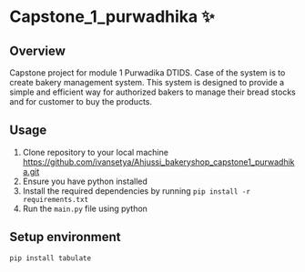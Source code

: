 # Capstone_1_purwadhika ✨
## Overview
Capstone project for module 1 Purwadika DTIDS. Case of the system is to create bakery management system. This system is designed to provide a simple and efficient way for authorized bakers to manage their bread stocks and for customer to buy the products.

## Usage
1. Clone repository to your local machine https://github.com/ivansetya/Ahjussi_bakeryshop_capstone1_purwadhika.git
2. Ensure you have python installed
3. Install the required dependencies by running `pip install -r requirements.txt`
4. Run the `main.py` file using python


## Setup environment
```
pip install tabulate

```

